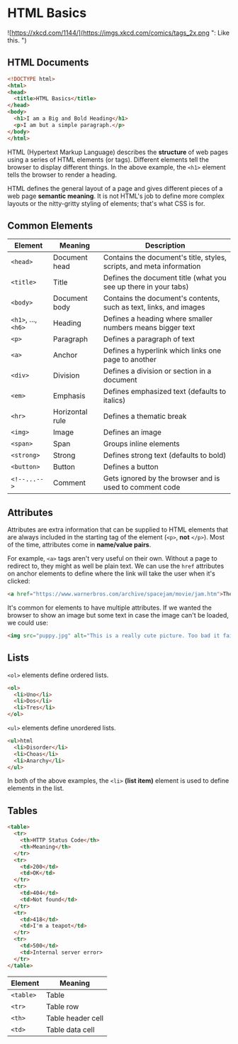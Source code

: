 # HTML Basics

![https://xkcd.com/1144/](https://imgs.xkcd.com/comics/tags_2x.png "<A>: Like </a>this.&nbsp;")

## HTML Documents

```html
<!DOCTYPE html>
<html>
<head>
  <title>HTML Basics</title>
</head>
<body>
  <h1>I am a Big and Bold Heading</h1>
  <p>I am but a simple paragraph.</p>
</body>
</html>
```

HTML (Hypertext Markup Language) describes the __structure__ of web pages using a series of HTML elements (or tags). Different elements tell the browser to display different things. In the above example, the `<h1>` element tells the browser to render a heading.

HTML defines the general layout of a page and gives different pieces of a web page __semantic meaning__. It is not HTML's job to define more complex layouts or the nitty-gritty styling of elements; that's what CSS is for.

## Common Elements

| Element             | Meaning         | Description                                                          |
| ------------------- | --------------- | -------------------------------------------------------------------- |
| `<head>`            | Document head   | Contains the document's title, styles, scripts, and meta information |
| `<title>`           | Title           | Defines the document title (what you see up there in your tabs)      |
| `<body>`            | Document body   | Contains the document's contents, such as text, links, and images    |
| `<h1>`, ..., `<h6>` | Heading         | Defines a heading where smaller numbers means bigger text            |
| `<p>`               | Paragraph       | Defines a paragraph of text                                          |
| `<a>`               | Anchor          | Defines a hyperlink which links one page to another                  |
| `<div>`             | Division        | Defines a division or section in a document                          |
| `<em>`              | Emphasis        | Defines emphasized text (defaults to italics)                        |
| `<hr>`              | Horizontal rule | Defines a thematic break                                             |
| `<img>`             | Image           | Defines an image                                                     |
| `<span>`            | Span            | Groups inline elements                                               |
| `<strong>`          | Strong          | Defines strong text (defaults to bold)                               |
| `<button>`          | Button          | Defines a button                                                     |
| `<!--...-->`        | Comment         | Gets ignored by the browser and is used to comment code              |

## Attributes

Attributes are extra information that can be supplied to HTML elements that are always included in the starting tag of the element (`<p>`, __not__ `</p>`). Most of the time, attributes come in __name/value pairs__.

For example, `<a>` tags aren't very useful on their own. Without a page to redirect to, they might as well be plain text. We can use the `href` attributes on anchor elements to define where the link will take the user when it's clicked:

```html
<a href="https://www.warnerbros.com/archive/spacejam/movie/jam.htm">The pinnacle of web design.</a>
```

It's common for elements to have multiple attributes. If we wanted the browser to show an image but some text in case the image can't be loaded, we could use:

```html
<img src="puppy.jpg" alt="This is a really cute picture. Too bad it failed to load.">
```

## Lists

`<ol>` elements define ordered lists.

```html
<ol>
  <li>Uno</li>
  <li>Dos</li>
  <li>Tres</li>
</ol>
```

`<ul>` elements define unordered lists.

```html
<ul>html
  <li>Disorder</li>
  <li>Choas</li>
  <li>Anarchy</li>
</ul>
```

In both of the above examples, the `<li>` __(list item)__ element is used to define elements in the list.

## Tables

```html
<table>
  <tr>
    <th>HTTP Status Code</th>
    <th>Meaning</th>
  </tr>
  <tr>
    <td>200</td>
    <td>OK</td>
  </tr>
  <tr>
    <td>404</td>
    <td>Not found</td>
  </tr>
  <tr>
    <td>418</td>
    <td>I'm a teapot</td>
  </tr>
  <tr>
    <td>500</td>
    <td>Internal server error>
  </tr>
</table>
```

| Element   | Meaning           |
| --------- | ----------------- |
| `<table>` | Table             |
| `<tr>`    | Table row         |
| `<th>`    | Table header cell |
| `<td>`    | Table data cell   |
